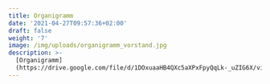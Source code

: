 ```yaml
---
title: Organigramm
date: '2021-04-27T09:57:36+02:00'
draft: false
weight: '7'
image: /img/uploads/organigramm_vorstand.jpg
description: >-
  [Organigramm]
  (https://drive.google.com/file/d/1DOxuaaHB4QXc5aXPxFpyQqLk-_uZIG6X/view?usp=sharing)
---
```


